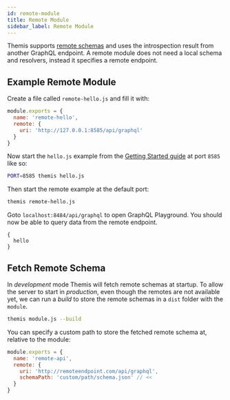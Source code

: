 ```yaml
---
id: remote-module
title: Remote Module
sidebar_label: Remote Module
---
```


Themis supports [remote schemas](https://www.apollographql.com/docs/graphql-tools/remote-schemas.html) and uses the introspection result from another GraphQL endpoint. A remote module does not need a local schema and resolvers, instead it specifies a remote endpoint.

## Example Remote Module
Create a file called `remote-hello.js` and fill it with:
```js
module.exports = {
  name: 'remote-hello',
  remote: {
    uri: 'http://127.0.0.1:8585/api/graphql'
  }
}
```
Now start the `hello.js` example from the [Getting Started guide](./getting-started) at port `8585` like so:
```bash
PORT=8585 themis hello.js
```
Then start the remote example at the default port:
```bash
themis remote-hello.js
```

Goto `localhost:8484/api/graphql` to open GraphQL Playground. You should now be able to query data from the remote endpoint.
```text
{
  hello
}
```

## Fetch Remote Schema
In _development_ mode Themis will fetch remote schemas at startup. To allow the server to start in _production_, even though the remotes are not available yet, we can run a _build_ to store the remote schemas in a `dist` folder with the `module`.

```bash
themis module.js --build
```

You can specify a custom path to store the fetched remote schema at, relative to the module:
```js
module.exports = {
  name: 'remote-api',
  remote: {
    uri: 'http://remoteendpoint.com/api/graphql',
    schemaPath: 'custom/path/schema.json' // <<
  }
}
```